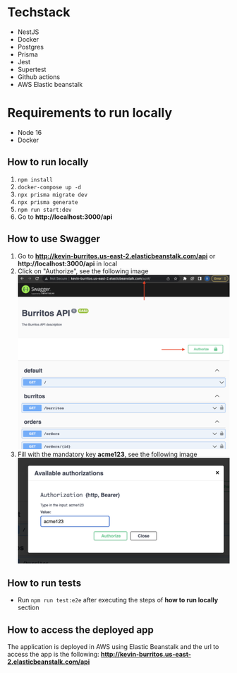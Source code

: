 # Techstack

- NestJS
- Docker
- Postgres
- Prisma
- Jest
- Supertest
- Github actions
- AWS Elastic beanstalk

# Requirements to run locally

- Node 16
- Docker

## How to run locally

1.  `npm install`
2.  `docker-compose up -d`
3.  `npx prisma migrate dev`
4.  `npx prisma generate`
5.  `npm run start:dev`
6.  Go to **http://localhost:3000/api**

## How to use Swagger

1.  Go to **http://kevin-burritos.us-east-2.elasticbeanstalk.com/api** or **http://localhost:3000/api** in local
2.  Click on "Authorize", see the following image
    ![](/docs/step-2.png)
3.  Fill with the mandatory key **acme123**, see the following image
    ![](/docs/step-3.png)

## How to run tests

- Run `npm run test:e2e` after executing the steps of **how to run locally** section

## How to access the deployed app

The application is deployed in AWS using Elastic Beanstalk and the url to access the app is the following: **http://kevin-burritos.us-east-2.elasticbeanstalk.com/api**
